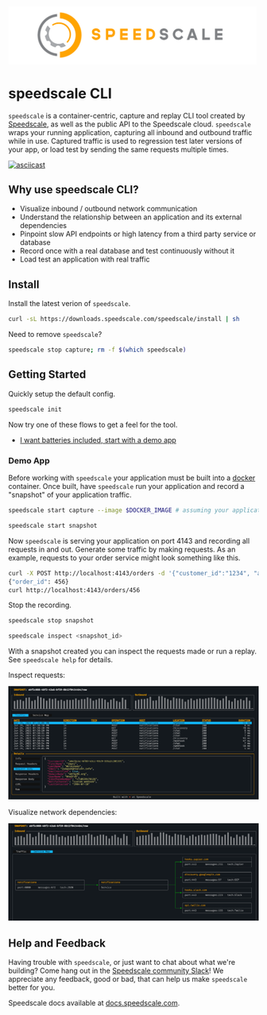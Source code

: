<img src="https://raw.githubusercontent.com/speedscale/assets/main/logo/gold_speedscale_logo_landscape_large.png" width="500">

# speedscale CLI

`speedscale` is a container-centric, capture and replay CLI tool created by [Speedscale](https://speedscale.com), as well
as the public API to the Speedscale cloud.  `speedscale` wraps your running application, capturing all inbound and outbound
traffic while in use.  Captured traffic is used to regression test later versions of your app, or load test by sending the same requests multiple times.

[![asciicast](https://asciinema.org/a/448099.svg)](https://asciinema.org/a/448099)

## Why use speedscale CLI?

- Visualize inbound / outbound network communication
- Understand the relationship between an application and its external dependencies
- Pinpoint slow API endpoints or high latency from a third party service or database
- Record once with a real database and test continuously without it
- Load test an application with real traffic

## Install

Install the latest verion of `speedscale`.

```bash
curl -sL https://downloads.speedscale.com/speedscale/install | sh
```

Need to remove `speedscale`?

```bash
speedscale stop capture; rm -f $(which speedscale)
```

## Getting Started

Quickly setup the default config.

```bash
speedscale init
```

Now try one of these flows to get a feel for the tool.

- [I want batteries included, start with a demo app](#demo-app)

### Demo App



Before working with `speedscale` your application must be built into a [docker](https://docs.docker.com/) container.  Once built,
have `speedscale` run your application and record a "snapshot" of your application traffic.

```bash
speedscale start capture --image $DOCKER_IMAGE # assuming your application listens on port 80
```
```bash
speedscale start snapshot
```

Now `speedscale` is serving your application on port 4143 and recording all requests in and out.
Generate some traffic by making requests. As an example, requests to your order service might look something like this.

```bash
curl -X POST http://localhost:4143/orders -d '{"customer_id":"1234", "amount": 123.45}'
{"order_id": 456}
curl http://localhost:4143/orders/456
```

Stop the recording.

```bash
speedscale stop snapshot
```
```bash
speedscale inspect <snapshot_id>
```

With a snapshot created you can inspect the requests made or run a replay.  See `speedscale help` for details.

Inspect requests:

<img src="/assets/screenshot-1.png" width=900>

Visualize network dependencies:

<img src="/assets/screenshot-2.png" width=900>

## Help and Feedback

Having trouble with `speedscale`, or just want to chat about what we're building?
Come hang out in the [Speedscale community Slack](https://join.slack.com/t/speedscalecommunity/shared_invite/zt-x5rcrzn4-XHG1QqcHNXIM~4yozRrz8A)!
We appreciate any feedback, good or bad, that can help us make `speedscale` better for you.

Speedscale docs available at [docs.speedscale.com](https://docs.speedscale.com).

